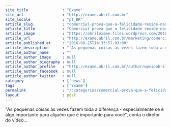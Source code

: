 ```yaml
---
site_title               : "Exame"
site_url                 : "http://exame.abril.com.br"
site_locale              : "pt_BR"
article_slug             : "comercial-prova-que-a-felicidade-reside-nas-pequenas-coisas"
article_title            : "Comercial prova que a felicidade reside nas pequenas coisas"
article_image            : "https://abrilexame.files.wordpress.com/2016/09/size_960_16_9_comercial-hsbc.jpg?quality=70&strip=all&w=960"
article_url              : "http://exame.abril.com.br/marketing/comercial-prova-que-a-felicidade-reside-nas-pequenas-coisas/"
article_published_at     : "2016-08-25T14:33:57-03:00"
article_description      : "'As pequenas coisas às vezes fazem toda a diferença - especialmente se é algo importante para alguém que é importante para você', conta o diretor do vídeo..."
article_author_name      : ""
article_author_image     : null
article_author_biography : null
article_author_profile   : "http://exame.abril.com.br/author/wpvipabril/"
article_author_facebook  : null
article_author_twitter   : null
category                 : ['news']
tags                     : ['Exame']
permalink                : "/:categories/comercial-prova-que-a-felicidade-reside-nas-pequenas-coisas/"
layout                   : post
---
```


"As pequenas coisas às vezes fazem toda a diferença - especialmente se é algo importante para alguém que é importante para você", conta o diretor do vídeo...
